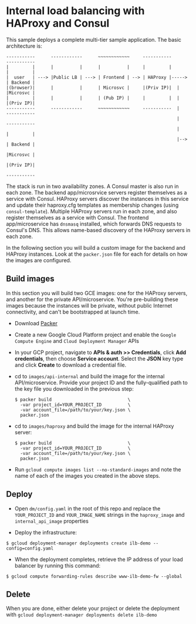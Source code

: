 # Internal load balancing with HAProxy and Consul
This sample deploys a complete multi-tier sample application. The basic architecture is:

```
-----------      ------------      ~~~~~~~~~~~~     -----------       -----------
|         |      |          |      |          |     |         |       |         |
|  user   | ---> |Public LB | ---> | Frontend | --> | HAProxy |-----> | Backend |
|(browser)|      |          |      | Microsvc |     |(Priv IP)|  |    |Microsvc |
|         |      |          |      | (Pub IP) |     |         |  |    |(Priv IP)|
-----------      ------------      ~~~~~~~~~~~~     -----------  |    -----------
                                                                 |    -----------
                                                                 |    |         |
                                                                 |--> | Backend |
                                                                      |Microsvc |
                                                                      |(Priv IP)|
                                                                      -----------
```

The stack is run in two availability zones. A Consul master is also run in each zone. The backend app/microsrvice servers register themselves as a service with Consul. HAProxy servers discover the instances in this service and update their haproxy.cfg templates as membership changes (using `consul-template`). Multiple HAProxy servers run in each zone, and also register themselves as a service with Consul. The frontend app/microservice has `dnsmasq` installed, which forwards DNS requests to Consul's DNS. This allows name-based discovery of the HAProxy servers in each zone.

In the following section you will build a custom image for the backend and HAProxy instances. Look at the `packer.json` file for each for details on how the images are configured.

## Build images
In this section you will build two GCE images: one for the HAProxy servers, and another for the private API/microservice. You're pre-building these images because the instances will be private, without public Internet connectivity, and can't be bootstrapped at launch time.

* Download [Packer](https://packer.io/)

* Create a new Google Cloud Platform project and enable the `Google Compute Engine` and `Cloud Deployment Manager` APIs

* In your GCP project, navigate to **APIs & auth >> Credentials**, click **Add credentials**, then choose **Service account**. Select the **JSON** key type and click **Create** to download a credential file.

* cd to `images/api-internal` and build the image for the internal API/microservice. Provide your project ID and the fully-qualified path to the key file you downloaded in the previous step:

  ```
  $ packer build                             \ 
    -var project_id=YOUR_PROJECT_ID          \
    -var account_file=/path/to/your/key.json \
    packer.json
  ```

* cd to `images/haproxy` and build the image for the internal HAProxy server:

  ```
  $ packer build                             \ 
    -var project_id=YOUR_PROJECT_ID          \
    -var account_file=/path/to/your/key.json \
    packer.json
  ```

* Run `gcloud compute images list --no-standard-images` and note the name of each of the images you created in the above steps.

## Deploy
* Open `dm/config.yaml` in the root of this repo and replace the `YOUR_PROJECT_ID` and `YOUR_IMAGE_NAME` strings in the `haproxy_image` and `internal_api_image` properties

* Deploy the infrastructure:

 ```
 $ gcloud deployment-manager deployments create ilb-demo --config=config.yaml
 ```

 * When the deployment completes, retrieve the IP address of your load balancer by running this command:
 
 ```shell
 $ gcloud compute forwarding-rules describe www-ilb-demo-fw --global
 ```

 ## Delete
 When you are done, either delete your project or delete the deployment with `gcloud deployment-manager deployments delete ilb-demo`
